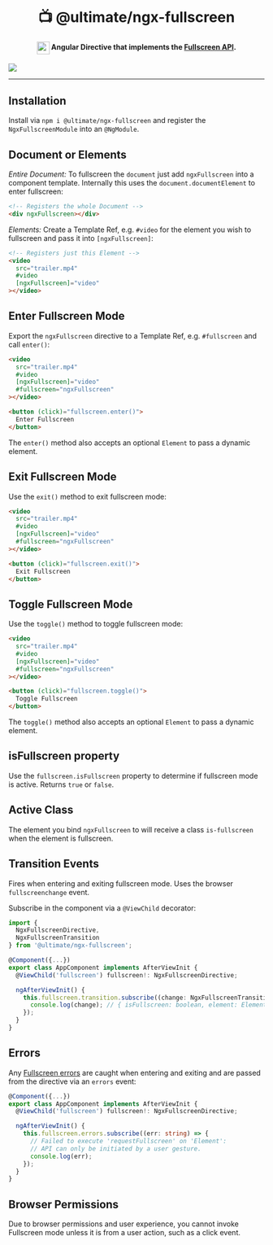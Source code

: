 <h1 align="center">
📺 @ultimate/ngx-fullscreen
</h1>
<h4 align="center">
  <img width="25" valign="middle" src="https://angular.io/assets/images/logos/angular/angular.svg">
  Angular Directive that implements the <a href="https://developer.mozilla.org/en-US/docs/Web/API/Fullscreen_API">Fullscreen API</a>.
</h4>

<a href="https://ultimatecourses.com/courses/angular" target="_blank">
  <img src="https://ultimatecourses.com/static/banners/ultimate-angular-leader.svg">
</a>

---

## Installation

Install via `npm i @ultimate/ngx-fullscreen` and register the `NgxFullscreenModule` into an `@NgModule`.

## Document or Elements

*Entire Document:* To fullscreen the `document` just add `ngxFullscreen` into a component template. Internally this uses the `document.documentElement` to enter fullscreen:

```html
<!-- Registers the whole Document -->
<div ngxFullscreen></div>
```

*Elements:* Create a Template Ref, e.g. `#video` for the element you wish to fullscreen and pass it into `[ngxFullscreen]`:

```html
<!-- Registers just this Element -->
<video 
  src="trailer.mp4" 
  #video
  [ngxFullscreen]="video"
></video>
```

## Enter Fullscreen Mode

Export the `ngxFullscreen` directive to a Template Ref, e.g. `#fullscreen` and call `enter()`:

```html
<video 
  src="trailer.mp4" 
  #video
  [ngxFullscreen]="video"
  #fullscreen="ngxFullscreen"
></video>

<button (click)="fullscreen.enter()">
  Enter Fullscreen
</button>
```

The `enter()` method also accepts an optional `Element` to pass a dynamic element.

## Exit Fullscreen Mode

Use the `exit()` method to exit fullscreen mode:

```html
<video 
  src="trailer.mp4" 
  #video
  [ngxFullscreen]="video"
  #fullscreen="ngxFullscreen"
></video>

<button (click)="fullscreen.exit()">
  Exit Fullscreen
</button>
```

## Toggle Fullscreen Mode

Use the `toggle()` method to toggle fullscreen mode:

```html
<video 
  src="trailer.mp4" 
  #video
  [ngxFullscreen]="video"
  #fullscreen="ngxFullscreen"
></video>

<button (click)="fullscreen.toggle()">
  Toggle Fullscreen
</button>
```

The `toggle()` method also accepts an optional `Element` to pass a dynamic element.

## isFullscreen property

Use the `fullscreen.isFullscreen` property to determine if fullscreen mode is active. Returns `true` or `false`.

## Active Class

The element you bind `ngxFullscreen` to will receive a class `is-fullscreen` when the element is fullscreen.

## Transition Events

Fires when entering and exiting fullscreen mode. Uses the browser `fullscreenchange` event.

Subscribe in the component via a `@ViewChild` decorator:

```ts
import {
  NgxFullscreenDirective, 
  NgxFullscreenTransition
} from '@ultimate/ngx-fullscreen';

@Component({...})
export class AppComponent implements AfterViewInit {
  @ViewChild('fullscreen') fullscreen!: NgxFullscreenDirective;

  ngAfterViewInit() {
    this.fullscreen.transition.subscribe((change: NgxFullscreenTransition) => {
      console.log(change); // { isFullscreen: boolean, element: Element }
    });
  }
}
```

## Errors

Any [Fullscreen errors](https://developer.mozilla.org/en-US/docs/Web/API/Document/fullscreenerror_event) are caught when entering and exiting and are passed from the directive via an `errors` event:

```ts
@Component({...})
export class AppComponent implements AfterViewInit {
  @ViewChild('fullscreen') fullscreen!: NgxFullscreenDirective;

  ngAfterViewInit() {
    this.fullscreen.errors.subscribe((err: string) => {
      // Failed to execute 'requestFullscreen' on 'Element':
      // API can only be initiated by a user gesture.
      console.log(err);
    });
  }
}
```

## Browser Permissions

Due to browser permissions and user experience, you cannot invoke Fullscreen mode unless it is from a user action, such as a click event.

